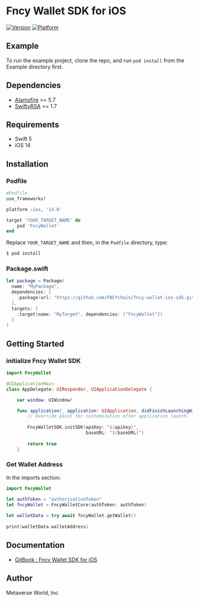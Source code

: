 # Fncy Wallet SDK for iOS

[![Version](https://img.shields.io/cocoapods/v/FncyWallet.svg?style=flat)](https://cocoapods.org/pods/FncyWallet)
[![Platform](https://img.shields.io/cocoapods/p/FncyWallet.svg?style=flat)](https://cocoapods.org/pods/FncyWallet)

## Example

To run the example project, clone the repo, and run `pod install` from the Example directory first.

## Dependencies

* [Alamofire](https://github.com/Alamofire/Alamofire) >= 5.7
* [SwiftyRSA](https://github.com/TakeScoop/SwiftyRSA) >= 1.7

## Requirements

* Swift 5
* iOS 14

## Installation

### **Podfile**
```ruby
#Podfile 
use_frameworks!

platform :ios, '14.0'

target 'YOUR_TARGET_NAME' do
    pod 'FncyWallet'
end
```
Replace `YOUR_TARGET_NAME` and then, in the `Podfile` directory, type:

```bash
$ pod install
```

### **Package.swift**
```swift
let package = Package(
  name: "MyPackage",
  dependencies: [
    .package(url: "https://github.com/FNCYchain/fncy-wallet-ios-sdk.git", Version(0,1,0)..<Version(1,0,0))
  ],
  targets: [
    .target(name: "MyTarget", dependencies: ["FncyWallet"])
  ]
)
```

## Getting Started

### initialize Fncy Wallet SDK  

```swift
import FncyWallet

@UIApplicationMain
class AppDelegate: UIResponder, UIApplicationDelegate {

    var window: UIWindow?

    func application(_ application: UIApplication, didFinishLaunchingWithOptions launchOptions: [UIApplication.LaunchOptionsKey: Any]?) -> Bool {
        // Override point for customization after application launch.
        
        FncyWalletSDK.initSDK(apiKey: "${apikey}",
                              baseURL: "${baseURL}")
        
        return true
    }
```

### Get Wallet Address

In the imports section:
```swift
import FncyWallet
```
     
```swift
let authToken = "authorizationToken"
let fncyWallet = FncyWalletCore(authToken: authToken)
    
let walletData = try await fncyWallet.getWallet()
    
print(walletData.walletAddress)  
```

## Documentation 

* [GitBook : Fncy Wallet SDK for iOS](https://app.gitbook.com/o/sxbvsaQu6S0zvfR1DBLL/s/rtEQIDnbkvSB2krcokD0/for-developers/fncy-mobile-app/fncy-wallet-sdk/ios)
 
## Author

Metaverse World, Inc

